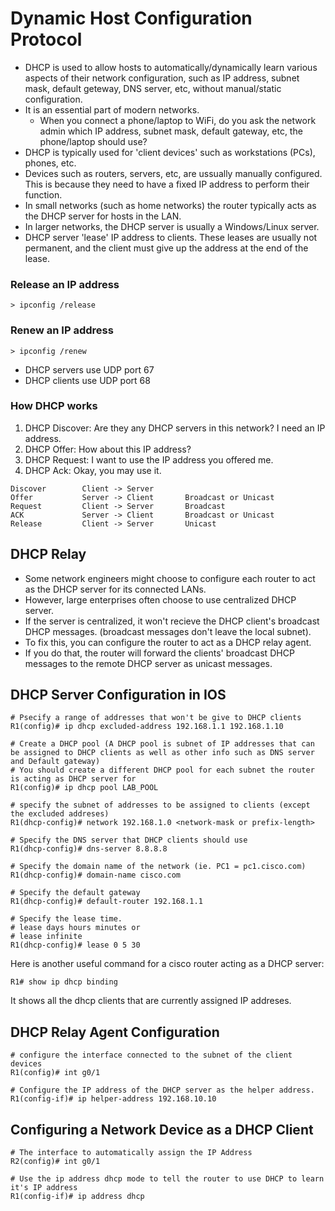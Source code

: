 # Dynamic Host Configuration Protocol
- DHCP is used to allow hosts to automatically/dynamically learn various aspects of their network configuration, such as IP address, subnet mask, default geteway, DNS server, etc, without manual/static configuration.
- It is an essential part of modern networks.
    - When you connect a phone/laptop to WiFi, do you ask the network admin which IP address, subnet mask, default gateway, etc, the phone/laptop should use?
- DHCP is typically used for 'client devices' such as workstations (PCs), phones, etc.
- Devices such as routers, servers, etc, are ussually manually configured. This is because they need to have a fixed IP address to perform their function.
- In small networks (such as home networks) the router typically acts as the DHCP server for hosts in the LAN.
- In larger networks, the DHCP server is usually a Windows/Linux server.
- DHCP server 'lease' IP address to clients. These leases are usually not permanent, and the client must give up the address at the end of the lease.

### Release an IP address 
```
> ipconfig /release
```

### Renew an IP address 
```
> ipconfig /renew
```

- DHCP servers use UDP port 67
- DHCP clients use UDP port 68

### How DHCP works
1. DHCP Discover: Are they any DHCP servers in this network? I need an IP address.
2. DHCP Offer: How about this IP address?
3. DHCP Request: I want to use the IP address you offered me.
4. DHCP Ack: Okay, you may use it.

```
Discover        Client -> Server    
Offer           Server -> Client       Broadcast or Unicast
Request         Client -> Server       Broadcast
ACK             Server -> Client       Broadcast or Unicast
Release         Client -> Server       Unicast
```

## DHCP Relay
- Some network engineers might choose to configure each router to act as the DHCP server for its connected LANs.
- However, large enterprises often choose to use centralized DHCP server.
- If the server is centralized, it won't recieve the DHCP client's broadcast DHCP messages. (broadcast messages don't leave the local subnet).
- To fix this, you can configure the router to act as a DHCP relay agent.
- If you do that, the router will forward the clients' broadcast DHCP messages to the remote DHCP server as unicast messages.

## DHCP Server Configuration in IOS
```
# Psecify a range of addresses that won't be give to DHCP clients
R1(config)# ip dhcp excluded-address 192.168.1.1 192.168.1.10

# Create a DHCP pool (A DHCP pool is subnet of IP addresses that can be assigned to DHCP clients as well as other info such as DNS server and Default gateway)
# You should create a different DHCP pool for each subnet the router is acting as DHCP server for
R1(config)# ip dhcp pool LAB_POOL

# specify the subnet of addresses to be assigned to clients (except the excluded addreses)
R1(dhcp-config)# network 192.168.1.0 <network-mask or prefix-length>

# Specify the DNS server that DHCP clients should use
R1(dhcp-config)# dns-server 8.8.8.8

# Specify the domain name of the network (ie. PC1 = pc1.cisco.com)
R1(dhcp-config)# domain-name cisco.com

# Specify the default gateway
R1(dhcp-config)# default-router 192.168.1.1

# Specify the lease time.
# lease days hours minutes or
# lease infinite
R1(dhcp-config)# lease 0 5 30

```

Here is another useful command for a cisco router acting as a DHCP server:
```
R1# show ip dhcp binding
```
It shows all the dhcp clients that are currently assigned IP addreses.

## DHCP Relay Agent Configuration
```
# configure the interface connected to the subnet of the client devices
R1(config)# int g0/1

# Configure the IP address of the DHCP server as the helper address.
R1(config-if)# ip helper-address 192.168.10.10

```

## Configuring a Network Device as a DHCP Client
```
# The interface to automatically assign the IP Address
R2(config)# int g0/1

# Use the ip address dhcp mode to tell the router to use DHCP to learn it's IP address
R1(config-if)# ip address dhcp

```
